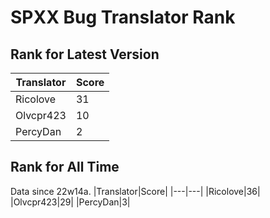# SPXX Bug Translator Rank
## Rank for Latest Version
|Translator|Score|
|---|---|
|Ricolove|31|
|Olvcpr423|10|
|PercyDan|2|
## Rank for All Time
Data since 22w14a.
|Translator|Score|
|---|---|
|Ricolove|36|
|Olvcpr423|29|
|PercyDan|3|